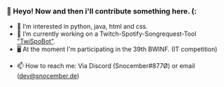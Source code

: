 ### 👀 Heyo! Now and then i'll contribute something here. (:

- 🌱 I’m interested in python, java, html and css.
- 🔭 I’m currently working on a Twitch-Spotify-Songrequest-Tool ["TwiSpoBot"](https://www.twitch.tv/twispo). 
- 🖥 At the moment I'm participating in the 39th BWINF. (IT competition)
+ 📫 How to reach me: Via Discord (Snocember#877Ø) or email (dev@snocember.de)

<!--
**Snocember/Snocember** is a ✨ _special_ ✨ repository because its `README.md` (this file) appears on your GitHub profile.

Here are some ideas to get you started:

- 🔭 I’m currently working on ...
- 🌱 I’m currently learning ...
- 👯 I’m looking to collaborate on ...
- 🤔 I’m looking for help with ...
- 💬 Ask me about ...
- 📫 How to reach me: ...
- 😄 Pronouns: ...
- ⚡ Fun fact: ...
-->
